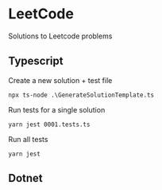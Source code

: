 # LeetCode
Solutions to Leetcode problems

## Typescript

Create a new solution + test file
```
npx ts-node .\GenerateSolutionTemplate.ts
```

Run tests for a single solution
```
yarn jest 0001.tests.ts
```

Run all tests
```
yarn jest
```

## Dotnet
